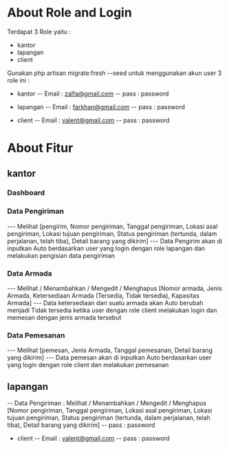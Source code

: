 # About Role and Login

Terdapat 3 Role yaitu :
- kantor
- lapangan
- client

Gunakan php artisan migrate:fresh --seed untuk menggunakan akun user 3 role ini :
- kantor 
-- Email : zalfa@gmail.com
-- pass  : password

- lapangan 
-- Email : farkhan@gmail.com
-- pass  : password

- client
-- Email : valent@gmail.com
-- pass  : password

# About Fitur

## kantor 

### Dashboard
### Data Pengiriman
--- Melihat [pengirim, Nomor pengiriman, Tanggal pengiriman, Lokasi asal pengiriman, Lokasi tujuan pengiriman, Status pengiriman (tertunda, dalam perjalanan, telah tiba), Detail barang yang dikirim]
--- Data Pengirim akan di inputkan Auto berdasarkan user yang login dengan role lapangan dan melakukan pengisian data pengiriman
### Data Armada
--- Melihat / Menambahkan / Mengedit / Menghapus [Nomor armada, Jenis Armada, Ketersediaan Armada (Tersedia, Tidak tersedia), Kapasitas Armada]
--- Data ketersediaan dari suatu armada akan Auto berubah menjadi Tidak tersedia ketika user dengan role client melakukan login dan memesan dengan jenis armada tersebut
### Data Pemesanan
--- Melihat [pemesan, Jenis Armada, Tanggal pemesanan, Detail barang yang dikirim]
--- Data pemesan akan di inputkan Auto berdasarkan user yang login dengan role client dan melakukan pemesanan

## lapangan 

-- Data Pengiriman : Melihat / Menambahkan / Mengedit / Menghapus [Nomor pengiriman, Tanggal pengiriman, Lokasi asal pengiriman, Lokasi tujuan pengiriman, Status pengiriman (tertunda, dalam perjalanan, telah tiba), Detail barang yang dikirim]
-- pass  : password

- client
-- Email : valent@gmail.com
-- pass  : password